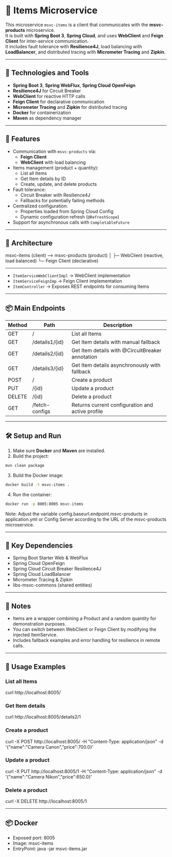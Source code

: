 # 🧩 Items Microservice 

This microservice `msvc-items` is a client that communicates with the **msvc-products** microservice.  
It is built with **Spring Boot 3**, **Spring Cloud**, and uses **WebClient** and **Feign Client** for inter-service communication.  
It includes fault tolerance with **Resilience4J**, load balancing with **LoadBalancer**, and distributed tracing with **Micrometer Tracing** and **Zipkin**.

---

## 🚀 Technologies and Tools

- **Spring Boot 3**, **Spring WebFlux**, **Spring Cloud OpenFeign**  
- **Resilience4J** for Circuit Breaker  
- **WebClient** for reactive HTTP calls  
- **Feign Client** for declarative communication  
- **Micrometer Tracing** and **Zipkin** for distributed tracing  
- **Docker** for containerization  
- **Maven** as dependency manager

---

## 🧩 Features

- Communication with `msvc-products` via:
  - **Feign Client**
  - **WebClient** with load balancing
- Items management (product + quantity):
  - List all Items
  - Get Item details by ID
  - Create, update, and delete products
- Fault tolerance:
  - Circuit Breaker with Resilience4J
  - Fallbacks for potentially failing methods
- Centralized configuration:
  - Properties loaded from Spring Cloud Config
  - Dynamic configuration refresh (`@RefreshScope`)
- Support for asynchronous calls with `CompletableFuture`

---

## 🧱 Architecture
msvc-items (client) --> msvc-products (product)
│
├─ WebClient (reactive, load balanced)
└─ Feign Client (declarative)

---

- `ItemServiceWebClientImpl` → WebClient implementation  
- `ItemServiceFeignImp` → Feign Client implementation  
- `ItemController` → Exposes REST endpoints for consuming Items  

---

## 📦 Main Endpoints

| Method | Path | Description |
|--------|------|------------|
| GET | / | List all Items |
| GET | /details1/{id} | Get Item details with manual fallback |
| GET | /details2/{id} | Get Item details with @CircuitBreaker annotation |
| GET | /details3/{id} | Get Item details asynchronously with fallback |
| POST | / | Create a product |
| PUT | /{id} | Update a product |
| DELETE | /{id} | Delete a product |
| GET | /fetch-configs | Returns current configuration and active profile |

---

## 🛠 Setup and Run

1. Make sure **Docker** and **Maven** are installed.
2. Build the project:
```bash
mvn clean package
```
3. Build the Docker image:
```bash
docker build -t msvc-items .
```
4. Run the container:
```bash
docker run -p 8005:8005 msvc-items
```
Note: Adjust the variable config.baseurl.endpoint.msvc-products in application.yml or Config Server according to the URL of the msvc-products microservice.

---

## 🔧 Key Dependencies
- Spring Boot Starter Web & WebFlux
- Spring Cloud OpenFeign
- Spring Cloud Circuit Breaker Resilience4J
- Spring Cloud LoadBalancer
- Micrometer Tracing & Zipkin
- libs-msvc-commons (shared entities)
---
## 📌 Notes
- Items are a wrapper combining a Product and a random quantity for demonstration purposes.
- You can switch between WebClient or Feign Client by modifying the injected ItemService.
- Includes fallback examples and error handling for resilience in remote calls.
---
## 🧪 Usage Examples
### List all Items
curl http://localhost:8005/
### Get Item details
curl http://localhost:8005/details2/1
### Create a product
curl -X POST http://localhost:8005/ -H "Content-Type: application/json" -d '{"name":"Camera Canon","price":700.0}'
### Update a product
curl -X PUT http://localhost:8005/1 -H "Content-Type: application/json" -d '{"name":"Camera Nikon","price":650.0}'
### Delete a product
curl -X DELETE http://localhost:8005/1

---
## 📦 Docker

- Exposed port: 8005
- Image: msvc-items
- EntryPoint: java -jar msvc-items.jar

